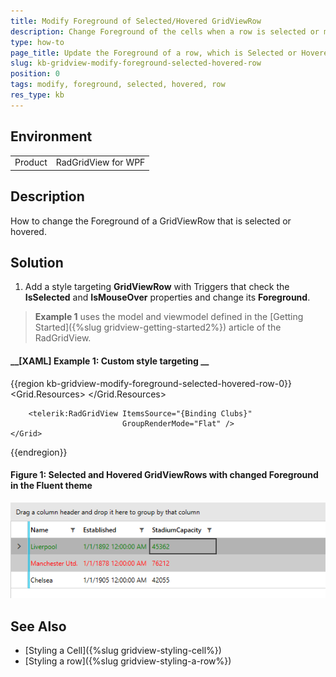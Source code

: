 ```yaml
---
title: Modify Foreground of Selected/Hovered GridViewRow
description: Change Foreground of the cells when a row is selected or mouseovered
type: how-to
page_title: Update the Foreground of a row, which is Selected or Hovered
slug: kb-gridview-modify-foreground-selected-hovered-row
position: 0
tags: modify, foreground, selected, hovered, row
res_type: kb
---
```


## Environment
<table>
    <tbody>
	    <tr>
	    	<td>Product</td>
	    	<td>RadGridView for WPF</td>
	    </tr>
    </tbody>
</table>

## Description

How to change the Foreground of а GridViewRow that is selected or hovered. 

## Solution

1. Add a style targeting __GridViewRow__ with Triggers that check the __IsSelected__ and __IsMouseOver__ properties and change its __Foreground__. 

> __Example 1__ uses the model and viewmodel defined in the [Getting Started]({%slug gridview-getting-started2%}) article of the RadGridView.
 
#### __[XAML] Example 1: Custom style targeting __
{{region kb-gridview-modify-foreground-selected-hovered-row-0}}
	<Grid>
        <Grid.Resources>
            <!-- If you are using the NoXaml binaries, you should base the style on the default one for the theme like so-->
            <!-- <Style TargetType="telerik:GridViewRow" BasedOn="{StaticResource GridViewRowStyle}"> -->
            <Style TargetType="telerik:GridViewRow" >
                <Style.Triggers>
                    <Trigger Property="IsSelected" Value="True">
                        <Setter Property="Foreground" Value="Red" />
                    </Trigger>
                    <MultiTrigger >
                        <MultiTrigger.Conditions>
                            <Condition Property="IsMouseOver" Value="True"/>
                            <Condition Property="IsSelected" Value="False"/>
                        </MultiTrigger.Conditions>
                        <Setter Property="Foreground" Value="Green" />
                    </MultiTrigger>
                </Style.Triggers>
            </Style>
        </Grid.Resources>

        <telerik:RadGridView ItemsSource="{Binding Clubs}"
                             GroupRenderMode="Flat" />
    </Grid>
{{endregion}}

#### __Figure 1: Selected and Hovered GridViewRows with changed Foreground in the Fluent theme__
![Selected and Hovered GridViewRows with changed Foreground in the Fluent theme](images/kb-gridview-row-modify-foreground.png)

## See Also
* [Styling a Cell]({%slug gridview-styling-cell%})
* [Styling a row]({%slug  gridview-styling-a-row%})